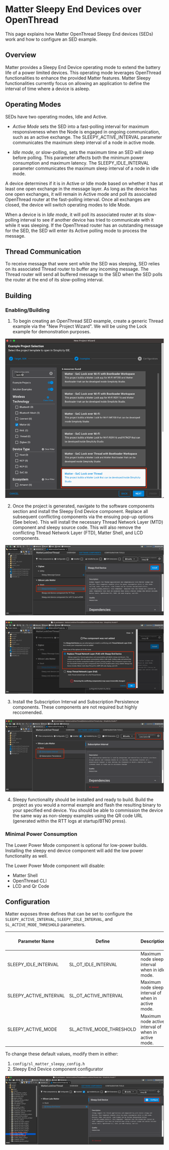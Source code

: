 # Matter Sleepy End Devices over OpenThread 

This page explains how Matter OpenThread Sleepy End devices (SEDs) work and how to configure an SED example.

## Overview

Matter provides a Sleepy End Device operating mode to extend the battery life of a power limited devices. This operating mode leverages OpenThread functionalities to enhance the provided Matter features. Matter Sleepy functionalities currently focus on allowing an application to define the interval of time where a device is asleep.

## Operating Modes

SEDs have two operating modes, Idle and Active.

- _Active Mode_ sets the SED into a fast-polling interval for maximum responsiveness when the Node is engaged in ongoing communication, such as an active exchange. The SLEEPY_ACTIVE_INTERVAL parameter communicates the maximum sleep interval of a node in active mode.

- _Idle mode_, or slow-polling, sets the maximum time an SED will sleep before polling. This parameter affects both the minimum power consumption and maximum latency. The SLEEPY_IDLE_INTERVAL parameter communicates the maximum sleep interval of a node in idle mode.

A device determines if it is in Active or Idle mode based on whether it has at least one open exchange in the message layer. As long as the device has one open exchanges, it will remain in Active mode and poll its associated OpenThread router at the fast-polling interval. Once all exchanges are closed, the device will switch operating modes to Idle Mode.

When a device is in _Idle mode_, it will poll its associated router at its slow-polling interval to see if another device has tried to communicate with it while it was sleeping. If the OpenThread router has an outstanding message for the SED, the SED will enter its Active polling mode to process the message.

## Thread Communication

To receive message that were sent while the SED was sleeping, SED relies on its associated Thread router to buffer any incoming message. The Thread router will send all buffered message to the SED when the SED polls the router at the end of its slow-polling interval.

## Building 

### Enabling/Building

1) To begin creating an OpenThread SED example, create a generic Thread example via the "New Project Wizard". We will be using the Lock example for demonstration purposes.
   
![Project Generation](images/SleepyProjectGeneration.png)

2) Once the project is generated, navigate to the software components section and install the Sleepy End Device component. Replace all subsequent conflicting components via the ensuing pop-up options (See below). This will install the necessary Thread Network Layer (MTD) component and sleepy source code. This will also remove the conflicting Thread Network Layer (FTD), Matter Shell, and LCD components.
   
![Sleepy End Device Component](images/SleepyComponent.png)

![Sleepy Component Replacement](images/SleepyReplace.png)

3) Install the Subscription Interval and Subscription Persistence components. These components are not required but highly reccomended.

![Sleepy Subscription Components](images/SleepySubscription.png)

4) Sleepy functionality should be installed and ready to build. Build the project as you would a normal example and flash the resulting binary to your specified end device. You should be able to commission the device the same way as non-sleepy examples using the QR code URL (generated within the RTT logs at startup/BTN0 press).

### Minimal Power Consumption

The Lower Power Mode component is optional for low-power builds. Installing the sleepy end device component will add the low power functionality as well.

The Lower Power Mode component will disable:

- Matter Shell
- OpenThread CLI
- LCD and Qr Code

## Configuration

Matter exposes three defines that can be set to configure the `SLEEPY_ACTIVE_INTERVAL`, `SLEEPY_IDLE_INTERVAL`, and `SL_ACTIVE_MODE_THRESHOLD` parameters. 

| Parameter Name | Define | Description | Default Value | Maximum allowed Value |
| - | - | - | - | - |
| SLEEPY_IDLE_INTERVAL | SL_OT_IDLE_INTERVAL | Maximum node sleep interval when in idle mode. | 30000 ms | <= 1 hour|
| SLEEPY_ACTIVE_INTERVAL | SL_OT_ACTIVE_INTERVAL | Maximum node sleep interval of when in active mode. | 200 ms | <= 1 hour|
| SLEEPY_ACTIVE_MODE | SL_ACTIVE_MODE_THRESHOLD | Maximum node active interval of when in active mode. | 1000 ms | <= 1 hour|

To change these default values, modify them in either: 
1) `config/sl_matter_sleepy_config.h`
2) Sleepy End Device component configurator
   
![Sleepy Configuration](images/SleepyConfig.png)
